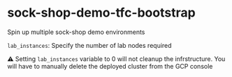 # sock-shop-demo-tfc-bootstrap
Spin up multiple sock-shop demo environments

`lab_instances`: Specify the number of lab nodes required

:warning: Setting `lab_instances` variable to 0 will not cleanup the infrstructure. You will have to manually delete the deployed cluster from the GCP console